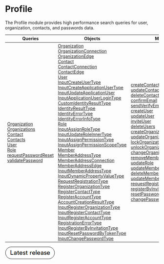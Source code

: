 # Profile

The Profile module provides high performance search queries for user, organization, contacts, and passwords data.

| Queries                                                             	| Objects                                        	| Mutations|
|--------------------------------------------------------------------	|-------------------------------------------------	|----------|
| [Organization](Queries/organization.md)<br> [Organizations](Queries/organizations.md)<br>[Contact](Queries/contact.md)<br>[Contacts](Queries/contacts.md)<br>[User](Queries/user.md)<br>[Role](Queries/role.md)<br>	[requestPasswordReset](Queries/requestPasswordReset.md)<br> [validatePassword](Queries/validatePassword.md)| [Organization](Objects/OrganizationType.md)<br> [OrganizationConnection](Objects/OrganizationConnection.md)<br> [OrganizationEdge](Objects/OrganizationEdge.md)<br> [Contact](Objects/ContactType.md)<br> [ContactConnection](Objects/ContactConnection.md)<br> [ContactEdge](Objects/ContactEdge.md) <br>[User](Objects/UserType.md)<br> [InputCreateUserType](Objects/InputCreateUserType.md)<br> [InputCreateApplicationUserType](Objects/InputCreateApplicationUserType.md)<br> [InputUpdateApplicationUser](Objects/InputUpdateApplicationUserType.md)<br> [InputApplicationUserLoginType](Objects/InputApplicationUserLoginType.md)<br> [CustomIdentityResultType](Objects/CustomIdentityResultType.md)<br> [IdentityResultType](Objects/IdentityResultType.md)<br> [IdentityErrorType](Objects/IdentityErrorType.md)<br> [IdentityErrorInfoType](Objects/IdentityErrorInfoType.md)<br>[Role](Objects/RoleType.md)<br> [InputAssignRoleType](Objects/InputAssignRoleType.md)<br> [InputUpdateRoleInnerType](Objects/InputUpdateRoleInnerType.md) <br> [InputAssignPermissionType](Objects/InputAssignPermissionType.md) <br>[InputAssignPermissionScopeType](Objects/InputAssignPermissionScopeType.md) <br>[Member](Objects/MemberType.md)<br>[MemberAddressType](Objects/MemberAddressType.md)<br> [MemberAddressConnection](Objects/MemberAddressConnection.md)<br> [MemberAddressEdge](Objects/MemberAddressEdge.md)<br> [InputMemberAddressType](Objects/InputMemberAddressType.md)<br> [InputDynamicPropertyValueType](Objects/InputDynamicPropertyValueType.md)<br> [RequestRegistrationType](Objects/RequestRegistrationType.md)<br> [RegisterOrganizationType](Objects/RegisterOrganizationType.md)<br> [RegisterContactType](Objects/RegisterContactType.md)<br> [RegisterAccountType](Objects/RegisterAccountType.md)<br> [AccountCreationResultType](Objects/AccountCreationResultType.md)<br> [InputRegisterOrganizationType](Objects/InputRegisterOrganizationType.md)<br> [InputRegisterContactType](Objects/InputRegisterContactType.md)<br> [InputRegisterAccountType](Objects/InputRegisterAccountType.md)<br> [RegistrationErrorType](Objects/RegistrationErrorType.md)<br> [InputRegisterByInvitationType](Objects/InputRegisterByInvitationType.md)<br> [InputResetPasswordByTokenType](Objects/InputResetPasswordByTokenType.md)<br> [InputChangePasswordType](Objects/InputChangePasswordType.md)<br>|[createContact](Mutations/createContact.md)<br> [updateContact](Mutations/updateContact.md)<br>[deleteContact](Mutations/deleteContact.md)<br>[confirmEmail](Mutations/confirmEmail.md)<br>[sendVerifyEmail](Mutations/sendVerifyEmail.md) <br>[createUser](Mutations/createUser.md)<br>[updateUser](Mutations/updateUser.md)<br> [inviteUser](Mutations/inviteUser.md)<br> [deleteUsers](Mutations/deleteUsers.md)<br> [createOrganization](Mutations/createOrganization.md)<br>[updateOrganization](Mutations/updateOrganization.md)<br>[lockOrganizationContact](Mutations/lockOrganizationContact.md)<br>[unlockOrganizationContact](Mutations/unlockOrganizationContact.md)<br>[changeOrganizationContactRole](Mutations/changeOrganizationContactRole.md)<br>[removeMemberFromOrganization](Mutations/removeMemberFromOrganization.md)<br> [updateRole](Mutations/updateRole.md) <br> [updateMemberAddresses](Mutations/updateMemberAddresses.md)<br>[deleteMemberAddresses](Mutations/deleteMemberAddresses.md)<br> [updateMemberDynamicProperties](Mutations/updateMemberDynamicProperties.md)<br> [requestRegistration](Mutations/requestRegistration.md)<br> [registerByInvitation](Mutations/registerByInvitation.md)<br> [resetPasswordByToken](Mutations/resetPasswordByToken.md)<br> [changePassword](Mutations/changePassword.md)<br> |


[![Download module](../media/latest_release.png)](https://github.com/VirtoCommerce/vc-module-profile-experience-api/releases)
